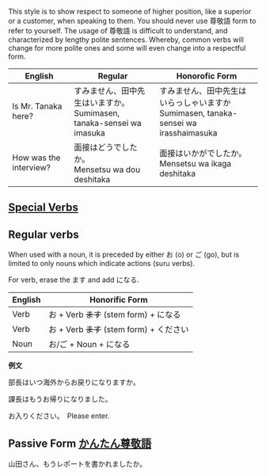 This style is to show respect to someone of higher position, like a superior or a customer, when speaking to them. You should never use 尊敬語 form to refer to yourself. The usage of 尊敬語 is difficult to understand, and characterized by lengthy polite sentences. Whereby, common verbs will change for more polite ones and some will even change into a respectful form.

|English|	Regular	|Honorofic Form|
| --- | --- | --- |
|Is Mr. Tanaka here?|	すみません、田中先生はいますか。</br> Sumimasen, tanaka-sensei wa imasuka|	すみません、田中先生はいらっしゃいますか </br> Sumimasen, tanaka-sensei wa irasshaimasuka|
|How was the interview?|	面接はどうでしたか。</br> Mensetsu wa dou deshitaka|	面接はいかがでしたか。</br> Mensetsu wa ikaga deshitaka|

## [Special Verbs](keigo-verbs.md)


## Regular verbs

When used with a noun, it is preceded by either お (o) or ご (go), but is limited to only nouns which indicate actions (suru verbs). 

For verb, erase the ます and add になる.

|English|	Honorific Form|
| --- | --- |
|Verb|	お + Verb <s>ます</s> (stem form) + になる|
|Verb|	お + Verb <s>ます</s> (stem form) + ください|
|Noun|	お/ご + Noun + になる|



**例文**

部長はいつ海外からお戻りになりますか。

課長はもうお帰りになりました。

お入りください。　Please enter.

## Passive Form [かんたん尊敬語](keigo-verbs.md#かんたん尊敬語)　

山田さん、もうレポートを書かれましたか。



